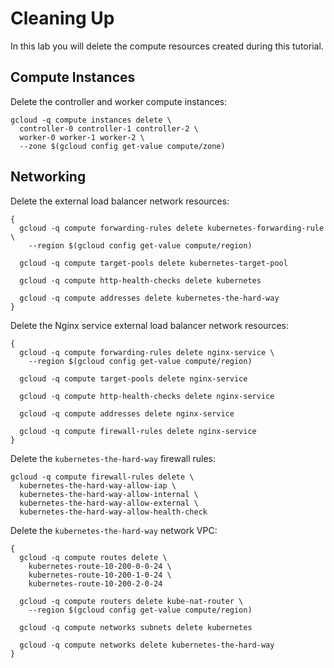 # Cleaning Up

In this lab you will delete the compute resources created during this tutorial.

## Compute Instances

Delete the controller and worker compute instances:

```
gcloud -q compute instances delete \
  controller-0 controller-1 controller-2 \
  worker-0 worker-1 worker-2 \
  --zone $(gcloud config get-value compute/zone)
```

## Networking

Delete the external load balancer network resources:
```
{
  gcloud -q compute forwarding-rules delete kubernetes-forwarding-rule \
    --region $(gcloud config get-value compute/region)

  gcloud -q compute target-pools delete kubernetes-target-pool

  gcloud -q compute http-health-checks delete kubernetes

  gcloud -q compute addresses delete kubernetes-the-hard-way
}
```

Delete the Nginx service external load balancer network resources:
```
{
  gcloud -q compute forwarding-rules delete nginx-service \
    --region $(gcloud config get-value compute/region)

  gcloud -q compute target-pools delete nginx-service

  gcloud -q compute http-health-checks delete nginx-service

  gcloud -q compute addresses delete nginx-service

  gcloud -q compute firewall-rules delete nginx-service
}
```

Delete the `kubernetes-the-hard-way` firewall rules:

```
gcloud -q compute firewall-rules delete \
  kubernetes-the-hard-way-allow-iap \
  kubernetes-the-hard-way-allow-internal \
  kubernetes-the-hard-way-allow-external \
  kubernetes-the-hard-way-allow-health-check
```

Delete the `kubernetes-the-hard-way` network VPC:

```
{
  gcloud -q compute routes delete \
    kubernetes-route-10-200-0-0-24 \
    kubernetes-route-10-200-1-0-24 \
    kubernetes-route-10-200-2-0-24
  
  gcloud -q compute routers delete kube-nat-router \
    --region $(gcloud config get-value compute/region)
  
  gcloud -q compute networks subnets delete kubernetes

  gcloud -q compute networks delete kubernetes-the-hard-way
}
```
